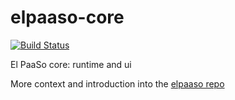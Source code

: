 # elpaaso-core

[![Build Status](https://travis-ci.org/Orange-OpenSource/elpaaso-core.svg?branch=master)](https://travis-ci.org/Orange-OpenSource/elpaaso-core)

El PaaSo core: runtime and ui

More context and introduction into the [elpaaso repo](https://github.com/Orange-OpenSource/elpaaso)
